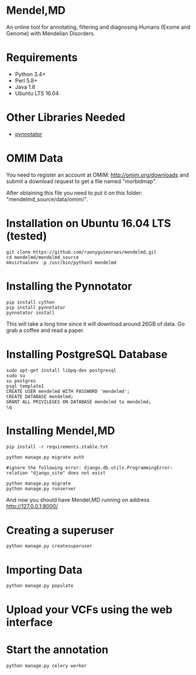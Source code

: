 # Mendel,MD
An online tool for annotating, filtering and diagnosing Humans (Exome and Genome) with Mendelian Disorders.


Requirements
============

* Python 3.4+
* Perl 5.8+
* Java 1.8
* Ubuntu LTS 16.04

Other Libraries Needed
======================

* [pynnotator](https://github.com/raonyguimaraes/pynnotator)


OMIM Data
=========

You need to register an account at OMIM: http://omim.org/downloads and submit a download request to get a file named "morbidmap".

After obtaining this file you need to put it on this folder: "mendelmd_source/data/omim/".

Installation on Ubuntu 16.04 LTS (tested)
=========================================

    git clone https://github.com/raonyguimaraes/mendelmd.git
    cd mendelmd/mendelmd_source
    mkvirtualenv -p /usr/bin/python3 mendelmd


Installing the Pynnotator
========================

    pip install cython
    pip install pynnotator
    pynnotator install

This will take a long time since it will download around 26GB of data. Go grab a coffee and read a paper.

Installing PostgreSQL Database
==============================

    sudo apt-get install libpq-dev postgresql
    sudo su
    su postgres
    psql template1
    CREATE USER mendelmd WITH PASSWORD 'mendelmd';
    CREATE DATABASE mendelmd;
    GRANT ALL PRIVILEGES ON DATABASE mendelmd to mendelmd;
    \q


Installing Mendel,MD
====================

    pip install -r requirements.stable.txt

    python manage.py migrate auth
    
    #ignore the following error: django.db.utils.ProgrammingError: relation "django_site" does not exist

    python manage.py migrate
    python manage.py runserver

And now you should have Mendel,MD running on address http://127.0.0.1:8000/

Creating a superuser
====================

    python manage.py createsuperuser

Importing Data
==============

    python manage.py populate

Upload your VCFs using the web interface
========================================

Start the annotation
====================

    python manage.py celery worker
